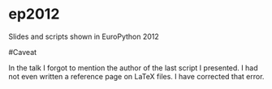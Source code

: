 ep2012
======

Slides and scripts shown in EuroPython 2012

#Caveat

In the talk I forgot to mention the author of the last script I presented. I had not even written a reference page on LaTeX files. I have corrected that error.
